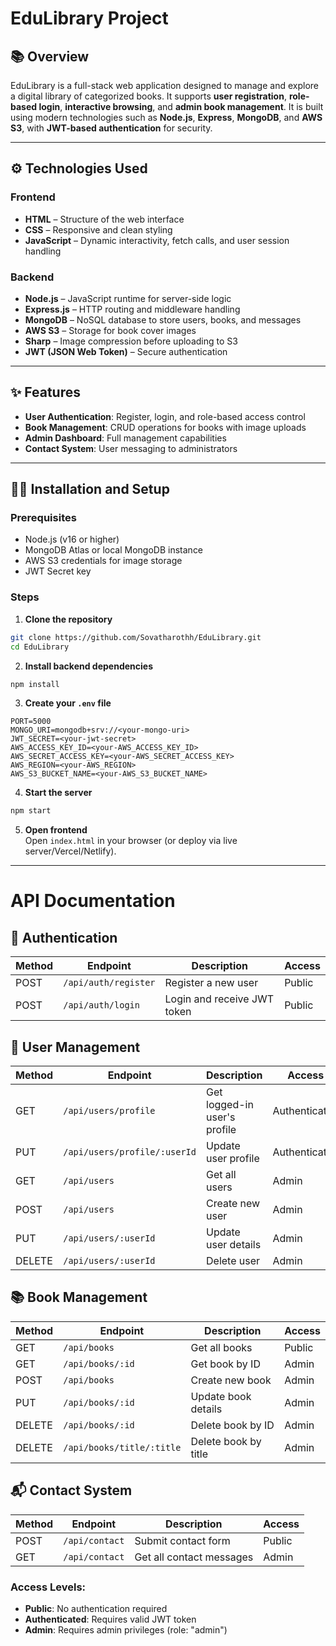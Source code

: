 # EduLibrary Project

## 📚 Overview
EduLibrary is a full-stack web application designed to manage and explore a digital library of categorized books. It supports **user registration**, **role-based login**, **interactive browsing**, and **admin book management**. It is built using modern technologies such as **Node.js**, **Express**, **MongoDB**, and **AWS S3**, with **JWT-based authentication** for security.

---

## ⚙️ Technologies Used

### Frontend
- **HTML** – Structure of the web interface
- **CSS** – Responsive and clean styling
- **JavaScript** – Dynamic interactivity, fetch calls, and user session handling

### Backend
- **Node.js** – JavaScript runtime for server-side logic
- **Express.js** – HTTP routing and middleware handling
- **MongoDB** – NoSQL database to store users, books, and messages
- **AWS S3** – Storage for book cover images
- **Sharp** – Image compression before uploading to S3
- **JWT (JSON Web Token)** – Secure authentication

---

## ✨ Features
- **User Authentication**: Register, login, and role-based access control
- **Book Management**: CRUD operations for books with image uploads
- **Admin Dashboard**: Full management capabilities
- **Contact System**: User messaging to administrators

---

## 🧑‍💻 Installation and Setup

### Prerequisites
- Node.js (v16 or higher)
- MongoDB Atlas or local MongoDB instance
- AWS S3 credentials for image storage
- JWT Secret key

### Steps

1. **Clone the repository**

```bash
git clone https://github.com/Sovatharothh/EduLibrary.git
cd EduLibrary
```

2. **Install backend dependencies**

```bash
npm install
```

3. **Create your `.env` file**

```env
PORT=5000
MONGO_URI=mongodb+srv://<your-mongo-uri>
JWT_SECRET=<your-jwt-secret>
AWS_ACCESS_KEY_ID=<your-AWS_ACCESS_KEY_ID>
AWS_SECRET_ACCESS_KEY=<your-AWS_SECRET_ACCESS_KEY>
AWS_REGION=<your-AWS_REGION>
AWS_S3_BUCKET_NAME=<your-AWS_S3_BUCKET_NAME>
```

4. **Start the server**

```bash
npm start
```

5. **Open frontend**  
Open `index.html` in your browser (or deploy via live server/Vercel/Netlify).

---

# API Documentation

## 🔐 Authentication

| Method | Endpoint              | Description                 | Access       |
|--------|-----------------------|-----------------------------|--------------|
| POST   | `/api/auth/register`  | Register a new user         | Public       |
| POST   | `/api/auth/login`     | Login and receive JWT token | Public       |

## 👥 User Management

| Method | Endpoint            | Description                     | Access       |
|--------|---------------------|---------------------------------|--------------|
| GET    | `/api/users/profile` | Get logged-in user's profile    | Authenticated |
| PUT    | `/api/users/profile/:userId` | Update user profile            | Authenticated |
| GET    | `/api/users`     | Get all users                  | Admin        |
| POST   | `/api/users`        | Create new user                | Admin        |
| PUT    | `/api/users/:userId` | Update user details            | Admin        |
| DELETE | `/api/users/:userId` | Delete user                    | Admin        |

## 📚 Book Management

| Method | Endpoint                  | Description                     | Access       |
|--------|---------------------------|---------------------------------|--------------|
| GET    | `/api/books`              | Get all books                  | Public       |
| GET    | `/api/books/:id`          | Get book by ID                 | Admin        |
| POST   | `/api/books`              | Create new book                | Admin        |
| PUT    | `/api/books/:id`          | Update book details            | Admin        |
| DELETE | `/api/books/:id`          | Delete book by ID              | Admin        |
| DELETE | `/api/books/title/:title` | Delete book by title           | Admin        |

## 📬 Contact System

| Method | Endpoint        | Description                     | Access       |
|--------|-----------------|---------------------------------|--------------|
| POST   | `/api/contact`  | Submit contact form             | Public       |
| GET    | `/api/contact`  | Get all contact messages        | Admin        |

### Access Levels:
- **Public**: No authentication required
- **Authenticated**: Requires valid JWT token
- **Admin**: Requires admin privileges (role: "admin")